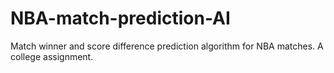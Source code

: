 # NBA-match-prediction-AI

Match winner and score difference prediction algorithm for NBA matches. A college assignment.
